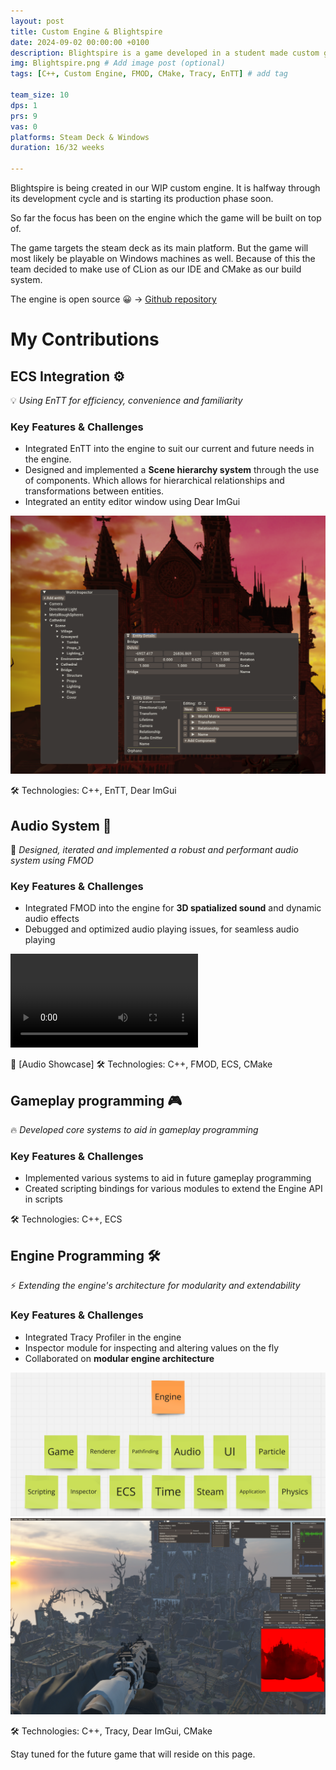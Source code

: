 ```yaml
---
layout: post
title: Custom Engine & Blightspire
date: 2024-09-02 00:00:00 +0100
description: Blightspire is a game developed in a student made custom game engine. # Add post description (optional)
img: Blightspire.png # Add image post (optional)
tags: [C++, Custom Engine, FMOD, CMake, Tracy, EnTT] # add tag

team_size: 10
dps: 1
prs: 9
vas: 0
platforms: Steam Deck & Windows
duration: 16/32 weeks

---
```


Blightspire is being created in our WIP custom engine.
It is halfway through its development cycle and is starting its production phase soon.

So far the focus has been on the engine which the game will be built on top of.

The game targets the steam deck as its main platform. But the game will most likely be playable on Windows machines as well.
Because of this the team decided to make use of CLion as our IDE and CMake as our build system.

The engine is open source 😀 -> [Github repository](https://github.com/BredaUniversityGames/Y2024-25-PR-BB)

# My Contributions

## ECS Integration ⚙️

💡 *Using EnTT for efficiency, convenience and familiarity*

### Key Features & Challenges

- Integrated EnTT into the engine to suit our current and future needs in the engine. 
- Designed and implemented a **Scene hierarchy system** through the use of components. Which allows for hierarchical relationships and transformations between entities.
- Integrated an entity editor window using Dear ImGui

<img src="../assets/img/BlightSpireECS.png" max-width="100%" height="auto">

🛠 Technologies: C++, EnTT, Dear ImGui

## Audio System 🎵

🚀  *Designed, iterated and implemented a robust and performant audio system using FMOD*

### Key Features & Challenges

- Integrated FMOD into the engine for **3D spatialized sound** and dynamic audio effects
- Debugged and optimized audio playing issues, for seamless audio playing

<video class="project-media" max-width="100%" height="auto" controls title="Title">
    <source src="../assets/vid/BlightSpireAudio.mp4" type="video/mp4">
</video>

🎥 [Audio Showcase]
🛠 Technologies: C++, FMOD, ECS, CMake

## Gameplay programming 🎮

🔥 *Developed core systems to aid in gameplay programming*

### Key Features & Challenges

- Implemented various systems to aid in future gameplay programming
- Created scripting bindings for various modules to extend the Engine API in scripts

🛠 Technologies: C++, ECS

## Engine Programming 🛠️

⚡ *Extending the engine's architecture for modularity and extendability*

### Key Features & Challenges

- Integrated Tracy Profiler in the engine
- Inspector module for inspecting and altering values on the fly
- Collaborated on **modular engine architecture**

<img src="../assets/img/BlightspireModules.png" max-width="100%" height="auto">

<img src="../assets/img/BlighspireInspector.png" max-width="100%" height="auto">

🛠 Technologies: C++, Tracy, Dear ImGui, CMake



Stay tuned for the future game that will reside on this page.